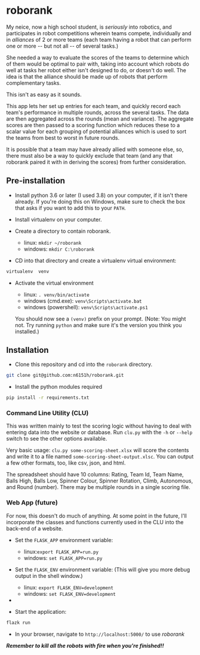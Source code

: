 # roborank
My neice, now a high school student,  is *seriously* into robotics, and participates in robot competitions wherein teams compete, individually and in *alliances*
of 2 or more teams (each team having a robot that can perform one or more -- but not all -- of several tasks.)  

She needed a way to evaluate the scores of the teams to determine which of them would be optimal to pair with, taking into account which robots do well at
tasks her robot either isn't designed to do, or doesn't do well. The idea is that the alliance should be made up of robots that perform complementary tasks.

This isn't as easy as it sounds.

This app lets her set up entries for each team, and quickly record each team's performance in multiple rounds, across the several tasks.  The 
data are then aggregated across the rounds (mean and variance).  The aggregate scores are then passed to a scoring function which reduces these to
a scalar value for each grouping of potential alliances which is used to sort the teams from best to worst in future rounds.

It is possible that a team may have already allied with someone else, so, there must also be a way to quickly exclude that team (and any that roborank
paired it with in deriving the scores) from further consideration.

## Pre-installation

* Install python 3.6 or later (I used 3.8) on your computer, if it isn't there already. 
    If you're doing this on Windows, make sure to check the box that asks if you want to add this to your `PATH`.

* Install virtualenv on your computer.

* Create a directory to contain roborank.  
    - linux: `mkdir ~/roborank`
    - windows: `mkdir C:\roborank`
    
* CD into that directory and create a virtualenv virtual environment:

~~~sh
virtualenv  venv
~~~
    
* Activate the virtual environment
    - linux: `. venv/bin/activate` 
    - windows (cmd.exe): `venv\Scripts\activate.bat`
    - windows (powershell): `venv\Scripts\activate.ps1` 
    
    You should now see a `(venv)` prefix on your prompt.  (Note: You might not. Try running `python` and make sure it's the version you think you installed.)

## Installation

* Clone this repository and cd into the `roborank` directory.
~~~sh
git clone git@github.com:n6151h/roborank.git
~~~

* Install the python modules required
~~~sh
pip install -r requirements.txt
~~~


### Command Line Utility (CLU)

This was written mainly to test the scoring logic without having to deal with entering data into 
the website or database.  Run `clu.py` with the `-h` or `--help` switch to see the other
options available.

Very basic usage:  `clu.py some-scoring-sheet.xlsx` will score the contents and write it to a file named 
`some-scoring-sheet-output.xlsc`.  You can output a few other formats, too, like csv, json, and html.

The spreadsheet should have 10 columns: Rating, Team Id, Team Name, Balls High, Balls Low, Spinner Colour, Spinner Rotation,
Climb, Autonomous, and Round (number).  There may be multiple rounds in a single scoring file.


### Web App (future)

For now, this doesn't do much of anything. At some point in the future, I'll incorporate the classes and functions
currently used in the CLU into the back-end of a website.

* Set the `FLASK_APP` environment variable:
   - linux:`export FLASK_APP=run.py` 
   - windows: `set FLASK_APP=run.py`

* Set the `FLASK_ENV` environment variable:
   (This will give you more debug output in the shell window.)
   - linux: `export FLASK_ENV=development`
   - windows: `set FLASK_ENV=development`
* 
* Start the application:
~~~sh
flazk run
~~~

* In your browser, navigate to `http://localhost:5000/` to use *roborank*


***Remember to kill all the robots with fire when you're finished!!***
